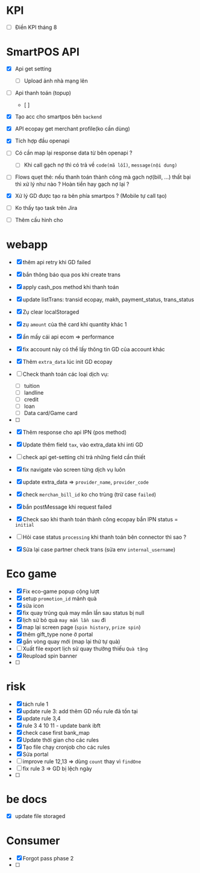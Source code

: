 
# KPI
- [ ] Điền KPI tháng 8

# SmartPOS API

- [x] Api get setting
    - [ ] Upload ảnh nhà mạng lên
- [ ] Api thanh toán (topup)
    - [ ] 
- [x] Tạo acc cho smartpos bên `backend`
- [x] API ecopay get merchant profile(ko cần dùng)
- [x] Tích hợp đầu openapi
- [ ] Có cần map lại response data từ bên openapi ?
    - [ ] Khi call gạch nợ thì có trả về `code(mã lỗi)`, `message(nội dung)` 
- [ ] Flows quẹt thẻ: nếu thanh toán thành công mà gạch nợ(bill, ...) thất bại thì xử lý như nào ? Hoàn tiền hay gạch nợ lại ?
- [x] Xử lý GD được tạo ra bên phía smartpos ? (Mobile tự call tạo)
- [ ] Ko thấy tạo task trên Jira
- [ ] Thêm cấu hình cho 


#  webapp
- [x] thêm api retry khi GD failed
- [x] bắn thông báo qua pos khi create trans
- [x] apply cash_pos method khi thanh toán
- [x] update listTrans: transid ecopay, makh, payment_status, trans_status 
- [x] Zụ clear localStoraged
- [x] zụ `amount` của thẻ card khi quantity khác 1
- [x] ẩn mấy cái api ecom => performance
- [x] fix account này có thể lấy thông tin GD của account khác
- [x] Thêm `extra_data` lúc init GD ecopay
- [ ]  Check thanh toán các loại dịch vụ:
    - [ ] tuition
    - [ ] landline
    - [ ] credit
    - [ ] loan
    - [ ] Data card/Game card

- [ ] 
- [x] Thêm response cho api IPN (pos method)
- [x] Update thêm field `tax`, vào extra_data khi inti GD
- [ ] check api get-setting chỉ trả những field cần thiết
- [x] fix navigate vào screen từng dịch vụ luôn
- [x] update extra_data => `provider_name`, `provider_code`
- [x] check `merchan_bill_id` ko cho trùng (trừ case `failed`)
- [x] bắn postMessage khi request failed
- [x] Check sao khi thanh toán thành công ecopay bắn IPN status = `initial`
- [ ] Hỏi case status `processing` khi thanh toán bên connector thì sao ?
- [x] Sửa lại case partner check trans (sửa env `internal_username`)


# Eco game

- [x] Fix eco-game popup cộng lượt
- [x] setup `promotion_id` mảnh quà
- [x] sửa icon
- [x] fix quay trúng quà may mắn lần sau status bị null
- [x] lịch sử bỏ quà `may mắn lần sau` đi 
- [x] map lại screen page (`spin history`, `prize spin`)
- [x] thêm gift_type none ở portal
- [x] gắn vòng quay mới (map lại thứ tự quà)
- [ ] Xuất file export lịch sử quay thưởng thiếu `Quà tặng`
- [x] Reupload spin banner
- [ ] 


# risk
- [x] tách rule 1
- [x] update rule 3: add thêm GD nếu rule đã tồn tại
- [x] update rule 3,4 
- [x] rule 3 4 10 11 - update bank ibft
- [x] check case first bank_map
- [x] Update thời gian cho các rules
- [x] Tạo file chạy cronjob cho các rules
- [x] Sửa portal
- [ ] improve rule 12,13 => dùng `count` thay vì `findOne`
- [ ] fix rule 3 => GD bị lệch ngày
- [ ] 

# be docs
- [x] update file storaged


# Consumer

- [x] Forgot pass phase 2
- [ ] 










